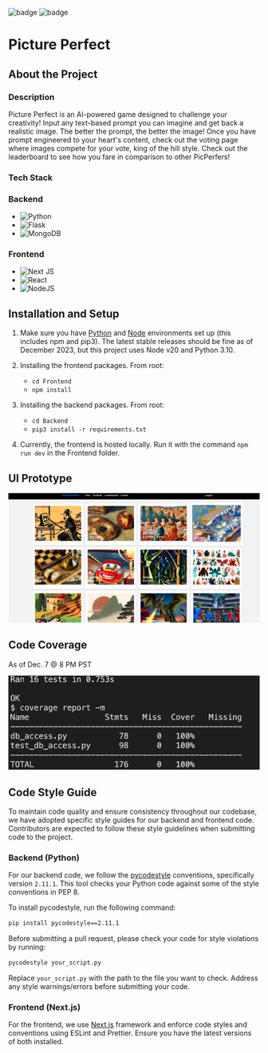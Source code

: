 ![badge](https://github.com/grant-baer/Picture-Perfect-Project/actions/workflows/backend-ci.yml/badge.svg)
![badge](https://github.com/grant-baer/Picture-Perfect-Project/actions/workflows/frontend-ci.yml/badge.svg)

# Picture Perfect

## About the Project

### Description

Picture Perfect is an AI-powered game designed to challenge your creativity! Input any text-based prompt you can imagine and get back a realistic image. The better the prompt, the better the image! Once you have prompt engineered to your heart's content, check out the voting page where images compete for your vote, king of the hill style. Check out the leaderboard to see how you fare in comparison to other PicPerfers!

### Tech Stack

### Backend

- ![Python](https://img.shields.io/badge/python-3670A0?style=for-the-badge&logo=python&logoColor=ffdd54)
- ![Flask](https://img.shields.io/badge/flask-%23000.svg?style=for-the-badge&logo=flask&logoColor=white)
- ![MongoDB](https://img.shields.io/badge/MongoDB-%234ea94b.svg?style=for-the-badge&logo=mongodb&logoColor=white)

### Frontend

- ![Next JS](https://img.shields.io/badge/Next-black?style=for-the-badge&logo=next.js&logoColor=white)
- ![React](https://img.shields.io/badge/react-%2320232a.svg?style=for-the-badge&logo=react&logoColor=%2361DAFB)
- ![NodeJS](https://img.shields.io/badge/node.js-6DA55F?style=for-the-badge&logo=node.js&logoColor=white)

<!-- MARKDOWN LINKS & IMAGES -->
<!-- https://www.markdownguide.org/basic-syntax/#reference-style-links -->

[Python]: https://img.shields.io/badge/node.js-6DA55F?style=for-the-badge&logo=node.js&logoColor=white
[HTML-URL]: https://img.shields.io/badge/html5-%23E34F26.svg?style=for-the-badge&logo=html5&logoColor=white
[CSS-URL]: https://img.shields.io/badge/css3-%231572B6.svg?style=for-the-badge&logo=css3&logoColor=white

## Installation and Setup

1. Make sure you have [Python](https://www.python.org/downloads/) and [Node](https://nodejs.org/en/download) environments set up (this includes npm and pip3). The latest stable releases should be fine as of December 2023, but this project uses Node v20 and Python 3.10.

2. Installing the frontend packages. From root:
   - `cd Frontend`
   - `npm install`
3. Installing the backend packages. From root:

   - `cd Backend`
   - `pip3 install -r requirements.txt`

4. Currently, the frontend is hosted locally. Run it with the command `npm run dev` in the Frontend folder.

## UI Prototype

![Picture Perfect UI Prototype](./docs/Picture%20Perfect%20Leaderboard%20Page.png)

## Code Coverage

As of Dec. 7 @ 8 PM PST

![Picture Perfect Code Coverage](./docs/Picture%20Perfect%20Code%20Coverage.png)

## Code Style Guide

To maintain code quality and ensure consistency throughout our codebase, we have adopted specific style guides for our backend and frontend code. Contributors are expected to follow these style guidelines when submitting code to the project.

### Backend (Python)

For our backend code, we follow the [pycodestyle](https://pycodestyle.pycqa.org/en/latest/) conventions, specifically version `2.11.1`. This tool checks your Python code against some of the style conventions in PEP 8.

To install pycodestyle, run the following command:

```bash
pip install pycodestyle==2.11.1
```

Before submitting a pull request, please check your code for style violations by running:

```bash
pycodestyle your_script.py
```

Replace `your_script.py` with the path to the file you want to check. Address any style warnings/errors before submitting your code.

### Frontend (Next.js)

For the frontend, we use [Next.js](https://nextjs.org/) framework and enforce code styles and conventions using ESLint and Prettier. Ensure you have the latest versions of both installed.
